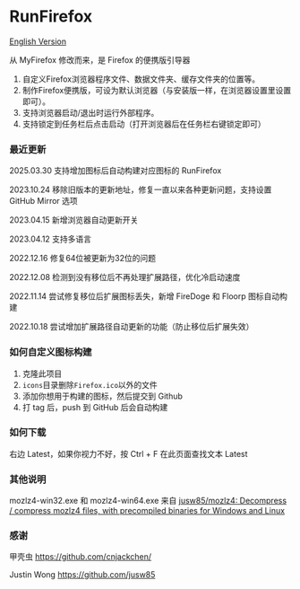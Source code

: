 # RunFirefox

[English Version](README-en_US.md)

从 MyFirefox 修改而来，是 Firefox 的便携版引导器

1. 自定义Firefox浏览器程序文件、数据文件夹、缓存文件夹的位置等。
2. 制作Firefox便携版，可设为默认浏览器（与安装版一样，在浏览器设置里设置即可）。
3. 支持浏览器启动/退出时运行外部程序。
4. 支持锁定到任务栏后点击启动（打开浏览器后在任务栏右键锁定即可）

### 最近更新

2025.03.30 支持增加图标后自动构建对应图标的 RunFirefox

2023.10.24 移除旧版本的更新地址，修复一直以来各种更新问题，支持设置 GitHub Mirror 选项

2023.04.15 新增浏览器自动更新开关

2023.04.12 支持多语言

2022.12.16 修复64位被更新为32位的问题

2022.12.08 检测到没有移位后不再处理扩展路径，优化冷启动速度

2022.11.14 尝试修复移位后扩展图标丢失，新增 FireDoge 和 Floorp 图标自动构建

2022.10.18 尝试增加扩展路径自动更新的功能（防止移位后扩展失效）

### 如何自定义图标构建

1. 克隆此项目
2. `icons`目录删除`Firefox.ico`以外的文件
3. 添加你想用于构建的图标，然后提交到 Github
4. 打 tag 后，push 到 GitHub 后会自动构建

### 如何下载

右边 Latest，如果你视力不好，按 Ctrl + F 在此页面查找文本 Latest

### 其他说明

mozlz4-win32.exe 和 mozlz4-win64.exe 来自 [jusw85/mozlz4: Decompress / compress mozlz4 files, with precompiled binaries for Windows and Linux](https://github.com/jusw85/mozlz4)

### 感谢

甲壳虫 https://github.com/cnjackchen/

Justin Wong https://github.com/jusw85
